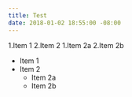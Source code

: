 ```yaml
---
title: Test
date: 2018-01-02 18:55:00 -08:00
---
```


1.Item 1
2.Item 2
  1.Item 2a
  2.Item 2b

* Item 1
* Item 2
  * Item 2a
  * Item 2b